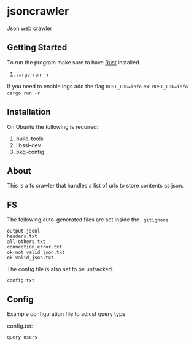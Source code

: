 # jsoncrawler

Json web crawler

## Getting Started

To run the program make sure to have [Rust](https://doc.rust-lang.org/book/ch01-01-installation.html) installed.

1. `cargo run -r`

If you need to enable logs add the flag `RUST_LOG=info` ex: `RUST_LOG=info cargo run -r`.

## Installation

On Ubuntu the following is required:

1. build-tools
1. libssl-dev
1. pkg-config

## About

This is a fs crawler that handles a list of urls to store contents as json.

## FS

The following auto-generated files are set inside the `.gitignore`.

```
output.jsonl
headers.txt
all-others.txt
connection_error.txt
ok-not_valid_json.txt
ok-valid_json.txt
```

The config file is also set to be untracked.

```
config.txt
```

## Config

Example configuration file to adjust query type

config.txt:

```
query users
```
